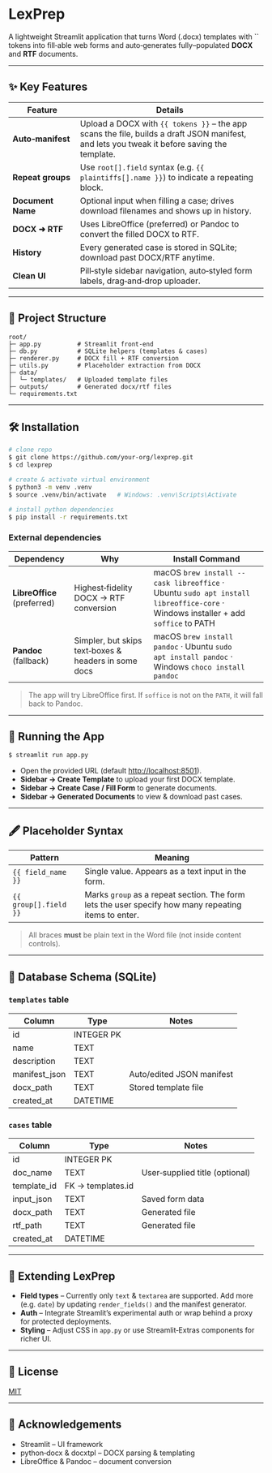 # LexPrep

A lightweight Streamlit application that turns Word (.docx) templates with `` tokens into fill‑able web forms and auto‑generates fully–populated **DOCX** and **RTF** documents.

---

## ✨ Key Features

| Feature           | Details                                                                                                                                     |
| ----------------- | ------------------------------------------------------------------------------------------------------------------------------------------- |
| **Auto‑manifest** | Upload a DOCX with `{{ tokens }}` – the app scans the file, builds a draft JSON manifest, and lets you tweak it before saving the template. |
| **Repeat groups** | Use `root[].field` syntax (e.g. `{{ plaintiffs[].name }}`) to indicate a repeating block.                                                   |
| **Document Name** | Optional input when filling a case; drives download filenames and shows up in history.                                                      |
| **DOCX ➜ RTF**    | Uses LibreOffice (preferred) or Pandoc to convert the filled DOCX to RTF.                                                                   |
| **History**       | Every generated case is stored in SQLite; download past DOCX/RTF anytime.                                                                   |
| **Clean UI**      | Pill‑style sidebar navigation, auto‑styled form labels, drag‑and‑drop uploader.                                                             |

---

## 📂 Project Structure

```text
root/
├─ app.py          # Streamlit front‑end
├─ db.py           # SQLite helpers (templates & cases)
├─ renderer.py     # DOCX fill + RTF conversion
├─ utils.py        # Placeholder extraction from DOCX
├─ data/
│  └─ templates/   # Uploaded template files
├─ outputs/        # Generated docx/rtf files
└─ requirements.txt
```

---

## 🛠️ Installation

```bash
# clone repo
$ git clone https://github.com/your‑org/lexprep.git
$ cd lexprep

# create & activate virtual environment
$ python3 -m venv .venv
$ source .venv/bin/activate   # Windows: .venv\Scripts\Activate

# install python dependencies
$ pip install -r requirements.txt
```

### External dependencies

| Dependency                  | Why                                                  | Install Command                                                                                                                      |
| --------------------------- | ---------------------------------------------------- | ------------------------------------------------------------------------------------------------------------------------------------ |
| **LibreOffice** (preferred) | Highest‑fidelity DOCX → RTF conversion               | macOS `brew install --cask libreoffice`  ·  Ubuntu `sudo apt install libreoffice-core`  ·  Windows installer + add `soffice` to PATH |
| **Pandoc** (fallback)       | Simpler, but skips text‑boxes & headers in some docs | macOS `brew install pandoc` · Ubuntu `sudo apt install pandoc` · Windows `choco install pandoc`                                      |

> The app will try LibreOffice first. If `soffice` is not on the `PATH`, it will fall back to Pandoc.

---

## 🚀 Running the App

```bash
$ streamlit run app.py
```

- Open the provided URL (default [http://localhost:8501](http://localhost:8501)).
- **Sidebar → Create Template** to upload your first DOCX template.
- **Sidebar → Create Case / Fill Form** to generate documents.
- **Sidebar → Generated Documents** to view & download past cases.

---

## 🖋️ Placeholder Syntax

| Pattern               | Meaning                                                                                              |
| --------------------- | ---------------------------------------------------------------------------------------------------- |
| `{{ field_name }}`    | Single value. Appears as a text input in the form.                                                   |
| `{{ group[].field }}` | Marks `group` as a repeat section. The form lets the user specify how many repeating items to enter. |

> All braces **must** be plain text in the Word file (not inside content controls).

---

## 💾 Database Schema (SQLite)

### `templates` table

| Column         | Type       | Notes                     |
| -------------- | ---------- | ------------------------- |
| id             | INTEGER PK |                           |
| name           | TEXT       |                           |
| description    | TEXT       |                           |
| manifest\_json | TEXT       | Auto/edited JSON manifest |
| docx\_path     | TEXT       | Stored template file      |
| created\_at    | DATETIME   |                           |

### `cases` table

| Column       | Type              | Notes                          |
| ------------ | ----------------- | ------------------------------ |
| id           | INTEGER PK        |                                |
| doc\_name    | TEXT              | User‑supplied title (optional) |
| template\_id | FK → templates.id |                                |
| input\_json  | TEXT              | Saved form data                |
| docx\_path   | TEXT              | Generated file                 |
| rtf\_path    | TEXT              | Generated file                 |
| created\_at  | DATETIME          |                                |

---

## 🧩 Extending LexPrep

- **Field types** – Currently only `text` & `textarea` are supported. Add more (e.g. `date`) by updating `render_fields()` and the manifest generator.
- **Auth** – Integrate Streamlit’s experimental auth or wrap behind a proxy for protected deployments.
- **Styling** – Adjust CSS in `app.py` or use Streamlit‑Extras components for richer UI.

---

## 📜 License

[MIT](LICENSE)

---

## 🙏 Acknowledgements

- Streamlit – UI framework
- python‑docx & docxtpl – DOCX parsing & templating
- LibreOffice & Pandoc – document conversion

